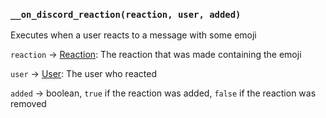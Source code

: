 ### `__on_discord_reaction(reaction, user, added)`

Executes when a user reacts to a message with some emoji

`reaction` -> [Reaction](/values/reaction.md): The reaction that was made containing the emoji

`user` -> [User](/values/user.md): The user who reacted

`added` -> boolean, `true` if the reaction was added, `false` if the reaction was removed